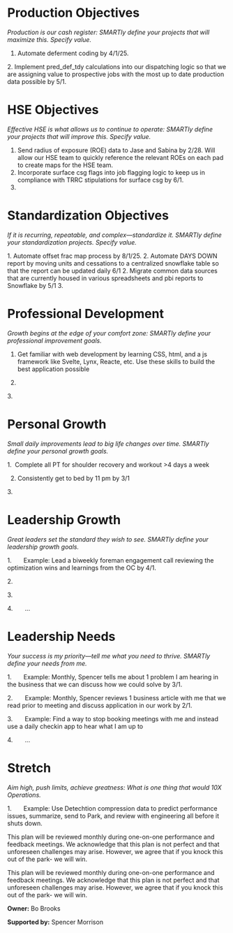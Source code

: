 # Production Objectives

_Production is our cash register: SMARTly define your projects that will maximize this. Specify value._

1. Automate deferment coding by 4/1/25. 

2. Implement pred_def_tdy calculations into our dispatching logic so that we are assigning value to prospective jobs with the most up to date production data possible by 5/1.


# HSE Objectives

_Effective HSE is what allows us to continue to operate: SMARTly define your projects that will improve this. Specify value._

1. Send radius of exposure (ROE) data to Jase and Sabina by 2/28. Will allow our HSE team to quickly reference the relevant ROEs on each pad to create maps for the HSE team.
2. Incorporate surface csg flags into job flagging logic to keep us in compliance with TRRC stipulations for surface csg by 6/1.
3. 



# Standardization Objectives

_If it is recurring, repeatable, and complex—standardize it. SMARTly define your standardization projects. Specify value._

1. Automate offset frac map process by 8/1/25.
2. Automate DAYS DOWN report by moving units and cessations to a centralized snowflake table so that the report can be updated daily 6/1
2. Migrate common data sources that are currently housed in various spreadsheets and pbi reports to Snowflake by 5/1
3. 

# Professional Development

_Growth begins at the edge of your comfort zone: SMARTly define your professional improvement goals._

1. Get familiar with web development by learning CSS, html, and a js framework like Svelte, Lynx, Reacte, etc. Use these skills to build the best application possible 

2. 

3. 

# Personal Growth

_Small daily improvements lead to big life changes over time. SMARTly define your personal growth goals._

1.  Complete all PT for shoulder recovery and workout >4 days a week 

2.  Consistently get to bed by 11 pm by 3/1

3. 

# Leadership Growth

_Great leaders set the standard they wish to see. SMARTly define your leadership growth goals._

1.       Example: Lead a biweekly foreman engagement call reviewing the optimization wins and learnings from the OC by 4/1.

2.  

3.  

4.       …

# Leadership Needs

_Your success is my priority—tell me what you need to thrive. SMARTly define your needs from me._

1.       Example: Monthly, Spencer tells me about 1 problem I am hearing in the business that we can discuss how we could solve by 3/1.

2.       Example: Monthly, Spencer reviews 1 business article with me that we read prior to meeting and discuss application in our work by 2/1.

3.       Example: Find a way to stop booking meetings with me and instead use a daily checkin app to hear what I am up to

4.       …

# Stretch

_Aim high, push limits, achieve greatness: What is one thing that would 10X Operations._

1.       Example: Use Detechtion compression data to predict performance issues, summarize, send to Park, and review with engineering all before it shuts down.

This plan will be reviewed monthly during one-on-one performance and feedback meetings. We acknowledge that this plan is not perfect and that unforeseen challenges may arise. However, we agree that if you knock this out of the park- we will win.

This plan will be reviewed monthly during one-on-one performance and feedback meetings. We acknowledge that this plan is not perfect and that unforeseen challenges may arise. However, we agree that if you knock this out of the park- we will win.

**Owner:** Bo Brooks

**Supported by:** Spencer Morrison